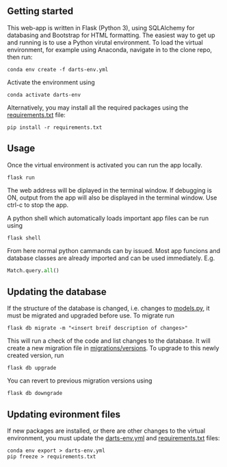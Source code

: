 ## Getting started
This web-app is written in Flask (Python 3), using SQLAlchemy for databasing and Bootstrap for HTML formatting. The easiest way to get up and running is to use a Python virutal environment. To load the virtual environment, for example using Anaconda, navigate in to the clone repo, then run:

```
conda env create -f darts-env.yml
```
Activate the environment using
```
conda activate darts-env
```

Alternatively, you may install all the required packages using the [requirements.txt](requirements.txt) file:
```
pip install -r requirements.txt
```

## Usage
Once the virtual environment is activated you can run the app locally.
```
flask run
```
The web address will be diplayed in the terminal window. If debugging is ON, output from the app will also be displayed in the terminal window. Use ctrl-c to stop the app.

A python shell which automatically loads important app files can be run using
```
flask shell
```
From here normal python cammands can by issued. Most app funcions and database classes are already imported and can be used immediately. E.g.
```python
Match.query.all()
```

## Updating the database
If the structure of the database is changed, i.e. changes to [models.py](app/models.py), it must be migrated and upgraded before use. To migrate run
```
flask db migrate -m "<insert breif description of changes>"
```
This will run a check of the code and list changes to the database. It will create a new migration file in [migrations/versions](migrations/versions). To upgrade to this newly created version, run
```
flask db upgrade
```
You can revert to previous migration versions using
```
flask db downgrade
```

## Updating evironment files
If new packages are installed, or there are other changes to the virtual environment, you must update the [darts-env.yml](darts-env.yml) and [requirements.txt](requirements.txt) files:
```
conda env export > darts-env.yml
pip freeze > requirements.txt
```
